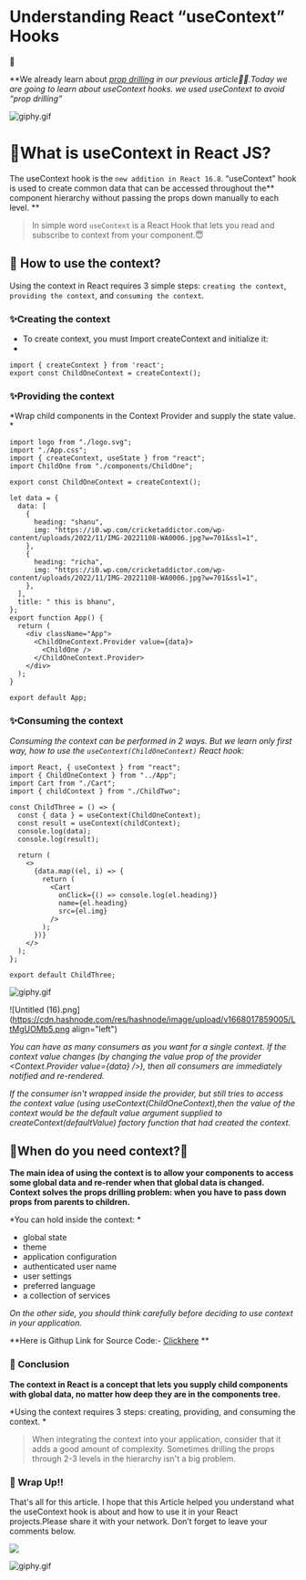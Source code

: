 # Understanding React “useContext” Hooks
🚀

**We already learn about *[prop drilling](https://richak.hashnode.dev/what-is-prop-drilling) *in our previous article👨‍💻.Today we are going to learn about useContext hooks. we used useContext to avoid “prop drilling”**

![giphy.gif](https://media.giphy.com/media/j6BbusyOqoS7arjEpT/giphy.gif)

# 🎯What is useContext in React JS?

The useContext hook is the `new addition in React 16.8`. “useContext” hook is used to create common data that can be accessed throughout the** component hierarchy without passing the props down manually to each level.
**


> In simple word `useContext` is a React Hook that lets you read and subscribe to context from your component.😇


## 📍 How to use the context?

Using the context in React requires 3 simple steps: 
`creating the context`, `providing the context`, and `consuming the context`.

###     ✨Creating the context

*  To create context, you must Import createContext and initialize it:
*

```
import { createContext } from 'react';
export const ChildOneContext = createContext();
```

###     ✨Providing the context

*Wrap child components in the Context Provider and supply the state value.
*


```
import logo from "./logo.svg";
import "./App.css";
import { createContext, useState } from "react";
import ChildOne from "./components/ChildOne";

export const ChildOneContext = createContext();

let data = {
  data: [
    {
      heading: "shanu",
      img: "https://i0.wp.com/cricketaddictor.com/wp-content/uploads/2022/11/IMG-20221108-WA0006.jpg?w=701&ssl=1",
    },
    {
      heading: "richa",
      img: "https://i0.wp.com/cricketaddictor.com/wp-content/uploads/2022/11/IMG-20221108-WA0006.jpg?w=701&ssl=1",
    },
  ],
  title: " this is bhanu",
};
export function App() {
  return (
    <div className="App">
      <ChildOneContext.Provider value={data}>
        <ChildOne />
      </ChildOneContext.Provider>
    </div>
  );
}

export default App;
```
###     ✨Consuming the context

*Consuming the context can be performed in 2 ways.
But we learn only first way, how to use the `useContext(ChildOneContext)` React hook:*


```
import React, { useContext } from "react";
import { ChildOneContext } from "../App";
import Cart from "./Cart";
import { childContext } from "./ChildTwo";

const ChildThree = () => {
  const { data } = useContext(ChildOneContext);
  const result = useContext(childContext);
  console.log(data);
  console.log(result);

  return (
    <>
      {data.map((el, i) => {
        return (
          <Cart
            onClick={() => console.log(el.heading)}
            name={el.heading}
            src={el.img}
          />
        );
      })}
    </>
  );
};

export default ChildThree;
```

![giphy.gif](https://media.giphy.com/media/TgOYjtgKpS9jAytUlh/giphy.gif)


![Untitled (16).png](https://cdn.hashnode.com/res/hashnode/image/upload/v1668017859005/LtMgUOMb5.png align="left")

*You can have as many consumers as you want for a single context. If the context value changes (by changing the value prop of the provider <Context.Provider value={data} />), then all consumers are immediately notified and re-rendered.*


*If the consumer isn't wrapped inside the provider, but still tries to access the context value (using useContext(ChildOneContext),then the value of the context would be the default value argument supplied to createContext(defaultValue) factory function that had created the context.*


## 📢When do you need context?🤔

**The main idea of using the context is to allow your components to access some global data and re-render when that global data is changed. Context solves the props drilling problem: when you have to pass down props from parents to children.**

*You can hold inside the context:
*

- global state
- theme
- application configuration
- authenticated user name
- user settings
- preferred language
- a collection of services

*On the other side, you should think carefully before deciding to use context in your application.*

**Here is Githup Link for Source Code:- [Clickhere](https://github.com/Richa-12y/propsdrilling/tree/feature/usecontext)
**

### 🎯 Conclusion

**The context in React is a concept that lets you supply child components with global data, no matter how deep they are in the components tree.**

*Using the context requires 3 steps: creating, providing, and consuming the context.
*

> When integrating the context into your application, consider that it adds a good amount of complexity. Sometimes drilling the props through 2-3 levels in the hierarchy isn't a big problem.



### 🎯 Wrap Up!!

That's all for this article. I hope that this Article helped you understand what the useContext hook is about and how to use it in your React projects.Please share it with your network. Don’t forget to leave your comments below.

[<a href="https://www.buymeacoffee.com/kricha000l"><img src="https://img.buymeacoffee.com/button-api/?text=Buy me a coffee&emoji=☕&slug=kricha000l&button_colour=5F7FFF&font_colour=ffffff&font_family=Cookie&outline_colour=000000&coffee_colour=FFDD00" /></a>](https://www.buymeacoffee.com/kricha000l)

![giphy.gif](https://media.giphy.com/media/l0IycQmt79g9XzOWQ/giphy.gif)